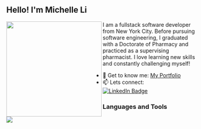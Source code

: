 ## Hello! I'm Michelle Li

<img align="left" src="https://github.com/michelleeli/michelleeli/assets/130802181/1a3999d3-5fbc-4ff2-875d-3975d2433863" width="250" height="250"/>

I am a fullstack software developer from New York City. Before pursuing software engineering, I graduated with a Doctorate of Pharmacy and practiced as a supervising pharmacist. I love learning new skills and constantly challenging myself! 

- 👧 Get to know me: [My Portfolio](https://michelleeli.github.io/Portfolio/)
- 📫 Lets connect:  <div id="badges">
  <a href="https://www.linkedin.com/in/michelle-li-040922288/">
    <img src="https://img.shields.io/badge/LinkedIn-blue?style=for-the-badge&logo=linkedin&logoColor=white" alt="LinkedIn Badge"/>
  </a>
</div>

### Languages and Tools
<p align="left">
  <a href="https://skillicons.dev">
    <img src="https://skillicons.dev/icons?i=git,ruby,react,js,redux,express,nodejs,mongodb,css,postgres,mysql,html" />
  </a>
</p>
